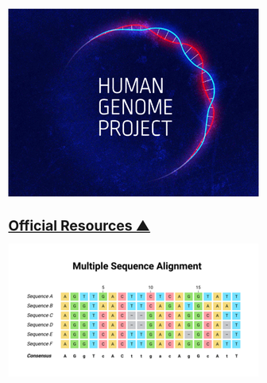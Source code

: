 <a name="___top"></a>
<div align="center">
<link rel="icon" href="http://github.com/doctopus/RNASeq" />

![logo](assets/HGP_Animation.gif "Human Genome Project Animation")
</div>

[](1}}})
<a name="Official_Resources"></a> []({{{1)
# [Official Resources &#9650;](#___top "click to go to top of document")



![logo](assets/Alignment.png "Alignment")